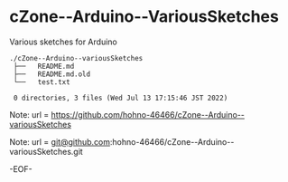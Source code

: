 # cZone--Arduino--VariousSketches

Various sketches for Arduino

    ./cZone--Arduino--variousSketches
     ├──   README.md
     ├──   README.md.old
     └──   test.txt
     
     0 directories, 3 files (Wed Jul 13 17:15:46 JST 2022)

Note: url = https://github.com/hohno-46466/cZone--Arduino--variousSketches

Note: url = git@github.com:hohno-46466/cZone--Arduino--variousSketches.git

-EOF-
